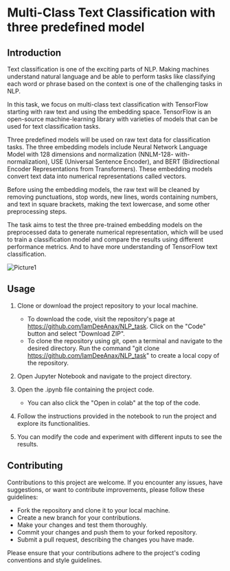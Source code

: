 # Multi-Class Text Classification with three predefined model

## Introduction
Text classification is one of the exciting parts of NLP. 
Making machines understand natural language and be able to perform tasks like classifying each word or phrase based on the context is one of the challenging tasks in NLP. 

In this task, we focus on multi-class text classification with TensorFlow starting with raw text and using the embedding space. TensorFlow is an open-source machine-learning library with varieties of models that can be used for text classification tasks. 

Three predefined models will be used on raw text data for classification tasks. The three embedding models include Neural Network Language Model with 128 dimensions and normalization (NNLM-128- with-normalization), USE (Universal Sentence Encoder), and BERT (Bidirectional Encoder Representations from Transformers). These embedding models convert text data into numerical representations called vectors.

Before using the embedding models, the raw text will be cleaned by removing punctuations, stop words, new lines, words containing numbers, and text in square brackets, making the text lowercase, and some other preprocessing steps. 

The task aims to test the three pre-trained embedding models on the preprocessed data to generate numerical representation, which will be used to train a classification model and compare the results using different performance metrics. And to have more understanding of TensorFlow text classification. 

![Picture1](https://github.com/IamDeeAnax/NLP_task/assets/111533591/843dd0c4-1854-404c-8632-81e5455d360a)


## Usage

1. Clone or download the project repository to your local machine.
   - To download the code, visit the repository's page at https://github.com/IamDeeAnax/NLP_task. Click on the "Code" button and select "Download ZIP".
   - To clone the repository using git, open a terminal and navigate to the desired directory. Run the command "git clone https://github.com/IamDeeAnax/NLP_task" to create a local copy of the repository.

2. Open Jupyter Notebook and navigate to the project directory.

3. Open the .ipynb file containing the project code.
    - You can also click the "Open in colab" at the top of the code.
    
4. Follow the instructions provided in the notebook to run the project and explore its functionalities.

5. You can modify the code and experiment with different inputs to see the results.


## Contributing

Contributions to this project are welcome. If you encounter any issues, have suggestions, or want to contribute improvements, please follow these guidelines:

- Fork the repository and clone it to your local machine.
- Create a new branch for your contributions.
- Make your changes and test them thoroughly.
- Commit your changes and push them to your forked repository.
- Submit a pull request, describing the changes you have made.

Please ensure that your contributions adhere to the project's coding conventions and style guidelines.
